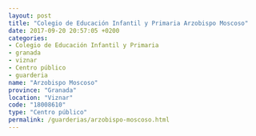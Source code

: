 ```yaml
---
layout: post
title: "Colegio de Educación Infantil y Primaria Arzobispo Moscoso"
date: 2017-09-20 20:57:05 +0200
categories:
- Colegio de Educación Infantil y Primaria
- granada
- viznar
- Centro público
- guarderia
name: "Arzobispo Moscoso"
province: "Granada"
location: "Viznar"
code: "18008610"
type: "Centro público"
permalink: /guarderias/arzobispo-moscoso.html
---
```

